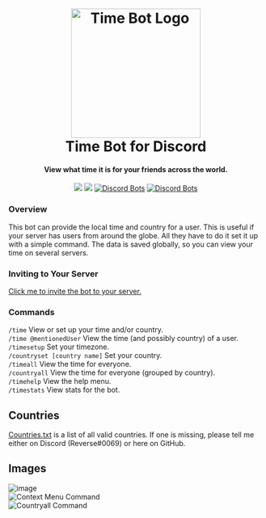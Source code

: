 <h1 align="center">

<img src="https://cdn.discordapp.com/avatars/529569000028373002/b5100de6821ee1c4714ac022c3cd39d9.png?size=512" alt="Time Bot Logo" width="256"/>
<br/>
Time Bot for Discord
</h1>

<h4 align="center">View what time it is for your friends across the world.</h4>

<div align="center">

[<img src="https://discordapp.com/api/guilds/735263201612005472/widget.png?style=shield">](https://discord.gg/ga9V5pa)
<img src="https://img.shields.io/badge/discord-csharp-blue.svg">
[![Discord Bots](https://top.gg/api/widget/status/529569000028373002.svg)](https://top.gg/bot/529569000028373002)
[![Discord Bots](https://top.gg/api/widget/servers/529569000028373002.svg)](https://top.gg/bot/529569000028373002)

</div>

### Overview
This bot can provide the local time and country for a user. This is useful if your server has users from around the globe. All they have to do it set it up with a simple command. The data is saved globally, so you can view your time on several servers.  

### Inviting to Your Server
[Click me to invite the bot to your server.](https://discord.com/api/oauth2/authorize?client_id=529569000028373002&permissions=2048&scope=bot%20applications.commands)

### Commands
`/time` View or set up your time and/or country.  
`/time @mentionedUser` View the time (and possibly country) of a user.  
`/timesetup` Set your timezone.  
`/countryset [country name]` Set your country.  
`/timeall` View the time for everyone.  
`/countryall` View the time for everyone (grouped by country).  
`/timehelp` View the help menu.  
`/timestats` View stats for the bot.  

## Countries
[Countries.txt](https://github.com/WilliamWelsh/TimeBot/blob/master/TimeBot/countries.txt) is a list of all valid countries. If one is missing, please tell me either on Discord (Reverse#0069) or here on GitHub.

## Images
![image](https://user-images.githubusercontent.com/16886888/135763350-336c2abc-e5bd-4358-b363-ac5136f3fece.png)  
![Context Menu Command](https://user-images.githubusercontent.com/16886888/135763364-efc0c172-16a8-4464-b558-6687f8003854.png)  
![Countryall Command](https://user-images.githubusercontent.com/16886888/135763372-5af94946-a109-45ac-b219-b891cb38cf57.png)  
